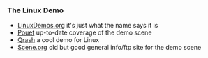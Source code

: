### The Linux Demo

  * [LinuxDemos.org](http://www.linuxdemos.org/) it's just what the name says it is 
  * [Pouet](http://www.pouet.net/) up-to-date coverage of the demo scene 
  * [Qrash](http://qmg.org/files/demos/qmg/) a cool demo for Linux 
  * [Scene.org](http://www.scene.org) old but good general info/ftp site for the demo scene 

